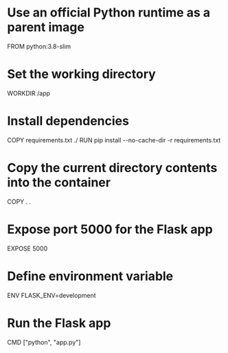 # Use an official Python runtime as a parent image
FROM python:3.8-slim

# Set the working directory
WORKDIR /app

# Install dependencies
COPY requirements.txt ./
RUN pip install --no-cache-dir -r requirements.txt

# Copy the current directory contents into the container
COPY . .

# Expose port 5000 for the Flask app
EXPOSE 5000

# Define environment variable
ENV FLASK_ENV=development

# Run the Flask app
CMD ["python", "app.py"]

